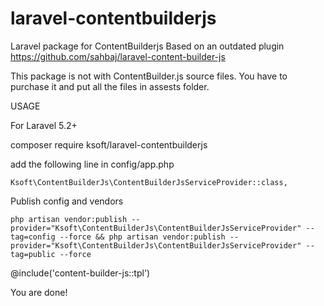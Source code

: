 # laravel-contentbuilderjs
Laravel package for ContentBuilderjs
Based on an outdated plugin https://github.com/sahbaj/laravel-content-builder-js


This package is not with ContentBuilder.js source files. You have to purchase it and put all the files in assests folder.

USAGE

For Laravel 5.2+

composer require ksoft/laravel-contentbuilderjs

add the following line in config/app.php
```
Ksoft\ContentBuilderJs\ContentBuilderJsServiceProvider::class,
```

Publish config and vendors

```
php artisan vendor:publish --provider="Ksoft\ContentBuilderJs\ContentBuilderJsServiceProvider" --tag=config --force && php artisan vendor:publish --provider="Ksoft\ContentBuilderJs\ContentBuilderJsServiceProvider" --tag=public --force
```

@include('content-builder-js::tpl')

You are done!
